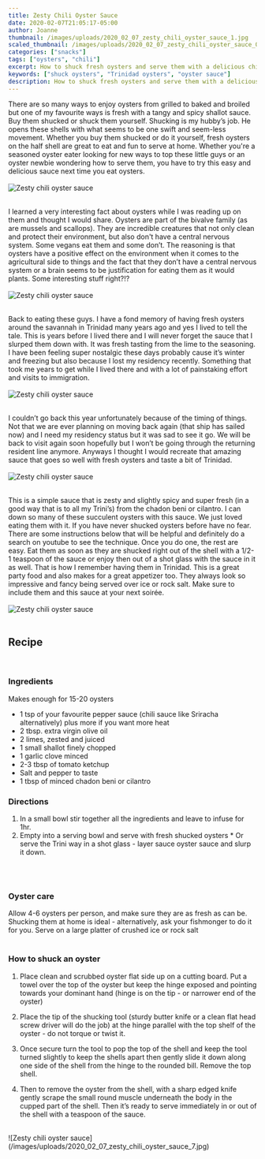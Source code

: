 ```yaml
---
title: Zesty Chili Oyster Sauce
date: 2020-02-07T21:05:17-05:00
author: Joanne
thumbnail: /images/uploads/2020_02_07_zesty_chili_oyster_sauce_1.jpg
scaled_thumbnail: /images/uploads/2020_02_07_zesty_chili_oyster_sauce_0.jpg
categories: ["snacks"]
tags: ["oysters", "chili"]
excerpt: How to shuck fresh oysters and serve them with a delicious chilli sauce
keywords: ["shuck oysters", "Trinidad oysters", "oyster sauce"]
description: How to shuck fresh oysters and serve them with a delicious chilli sauce
---
```


There are so many ways to enjoy oysters from grilled to baked and broiled but one of my favourite ways is fresh with a tangy and spicy shallot sauce. Buy them shucked or shuck them yourself. Shucking is my hubby’s job. He opens these shells with what seems to be one swift and seem-less movement. Whether you buy them shucked or do it yourself, fresh oysters on the half shell are great to eat and fun to serve at home. Whether you're a seasoned oyster eater looking for new ways to top these little guys or an oyster newbie wondering how to serve them, you have to try this easy and delicious sauce next time you eat oysters.
</br>
</br>
![Zesty chili oyster sauce](/images/uploads/2020_02_07_zesty_chili_oyster_sauce_2.jpg)
</br>
</br>

I learned a very interesting fact about oysters while I was reading up on them and thought I would share. Oysters are part of the bivalve family (as are mussels and scallops). They are incredible creatures that not only clean and protect their environment, but also don't have a central nervous system. Some vegans eat them and some don’t. The reasoning is that oysters have a positive effect on the environment when it comes to the agricultural side to things and the fact that they don’t have a central nervous system or a brain seems to be justification for eating them as it would plants. Some interesting stuff right?!? 
</br>
</br>
![Zesty chili oyster sauce](/images/uploads/2020_02_07_zesty_chili_oyster_sauce_3.jpg)
</br>
</br>

Back to eating these guys. I have a fond memory of  having fresh oysters around the savannah in Trinidad many years ago and yes I lived to tell the tale. This is years before I lived there and I will never forget the sauce that I slurped them down with. It was fresh tasting from the lime to the seasoning. I have been feeling super nostalgic these days probably cause it’s winter and freezing but also because I lost my residency recently. Something that took me years to get while I lived there and with a lot of painstaking effort and visits to immigration. 
</br>
</br>
![Zesty chili oyster sauce](/images/uploads/2020_02_07_zesty_chili_oyster_sauce_4.jpg)
</br>
</br>

I couldn’t go back this year unfortunately because of the timing of things. Not that we are ever planning on moving back again (that ship has sailed now) and I need my residency status but it was sad to see it go. We will be back to visit again soon hopefully but I won’t be going through the returning resident line anymore. Anyways I thought I would recreate that amazing sauce that goes so well with fresh oysters and taste a bit of Trinidad. 
</br>
</br>
![Zesty chili oyster sauce](/images/uploads/2020_02_07_zesty_chili_oyster_sauce_5.jpg)
</br>
</br>

This is a simple sauce that is zesty and slightly spicy and super fresh (in a good way that is to all my Trini’s) from the chadon beni or cilantro. I can down so many of these succulent oysters with this sauce.  We just loved eating them with it. If you have never shucked oysters before have no fear. There are some instructions below that will be helpful and definitely do a search on youtube to see the technique. Once you do one, the rest are easy. Eat them as soon as they are shucked right out of the shell with a 1/2-1 teaspoon of the sauce or enjoy then out of a shot glass with the sauce in it as well. That is how I remember having them in Trinidad. This is a great party food and also makes for a great appetizer too. They always look so impressive and fancy being served over ice or rock salt. Make sure to include them and this sauce at your next soirée. 
</br>
</br>
![Zesty chili oyster sauce](/images/uploads/2020_02_07_zesty_chili_oyster_sauce_6.jpg)
</br>
</br>

## Recipe
</br>

### Ingredients
Makes enough for 15-20 oysters 

* <span itemprop="ingredients">1 tsp of your favourite pepper sauce (chili sauce like Sriracha alternatively) plus more if you want more heat </span>
* <span itemprop="ingredients">2 tbsp. extra virgin olive oil</span>
* <span itemprop="ingredients">2 limes, zested and juiced</span>
* <span itemprop="ingredients">1 small shallot finely chopped</span>
* <span itemprop="ingredients">1 garlic clove minced </span>
* <span itemprop="ingredients">2-3 tbsp of tomato ketchup </span>
* <span itemprop="ingredients">Salt and pepper to taste </span>
* <span itemprop="ingredients">1 tbsp of minced chadon beni or cilantro </span>

### Directions 

1. In a small bowl stir together all the ingredients and leave to infuse for 1hr. 
2. Empty into a serving bowl and serve with fresh shucked oysters &ast; Or serve the Trini way in a shot glass - layer sauce oyster sauce and slurp it down. 
</br>
</br>

### Oyster care
Allow 4-6 oysters per person, and make sure they are as fresh as can be. Shucking them at home is ideal - alternatively, ask your fishmonger to do it for you. Serve on a large platter of crushed ice or rock salt
</br>
</br>

### How to shuck an oyster

1. Place clean and scrubbed oyster flat side up on a cutting board. Put a towel over the top of the oyster but keep the hinge exposed and pointing towards your dominant hand (hinge is on the tip - or narrower end of the oyster) 

1. Place the tip of the shucking tool (sturdy butter knife or a clean flat head screw driver will do the job) at the hinge parallel with the top shelf of the oyster - do not torque or twist it. 

1. Once secure turn the tool to pop the top of the shell and keep the tool turned slightly to keep the shells apart then gently slide it down along one side of the shell from the hinge to the rounded bill. Remove the top shell. 

1. Then to remove the oyster from the shell, with a sharp edged knife gently scrape the small round muscle underneath the body in the cupped part of the shell. Then it’s ready to serve immediately in or out of the shell with a teaspoon of the sauce. 

</br>
![Zesty chili oyster sauce](/images/uploads/2020_02_07_zesty_chili_oyster_sauce_7.jpg)